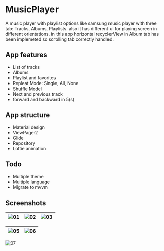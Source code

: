 # MusicPlayer


A music player with playlist options like samsung music player with three tab: Tracks, Albums, Playlists. also it has different ui for playing screen in different orientations.
in this app horizontal recyclerView in Album tab has been implemeted so scrolling tab correctly handled.

## App features
- List of tracks
- Albums
- Playlist and favorites
- Repleat Mode: Single, All, None
- Shuffle Model
- Next and previous track
- forward and backward in 5(s)

## App structure
- Material design
- ViewPager2
- Glide
- Repository
- Lottie animation

## Todo
 - Multiple theme
 - Multiple language
 - Migrate to mvvm

## Screenshots
| ![01](https://user-images.githubusercontent.com/68108209/104815139-1047a900-5828-11eb-9217-fde03e0d31e1.jpg)| ![02](https://user-images.githubusercontent.com/68108209/104815144-150c5d00-5828-11eb-8444-589809b88ec0.jpg) | ![03](https://user-images.githubusercontent.com/68108209/104815148-19387a80-5828-11eb-9a60-98aa5d80020c.jpg) |
|---|---|---|


| ![05](https://user-images.githubusercontent.com/68108209/104815156-25243c80-5828-11eb-9844-3373b2c860fe.jpg)      | ![06](https://user-images.githubusercontent.com/68108209/104815163-29e8f080-5828-11eb-8532-33fe0b0e60c8.jpg)       |
|---|---|

![07](https://user-images.githubusercontent.com/68108209/104815165-2fded180-5828-11eb-95c9-4797155b1907.jpg)


  
 
